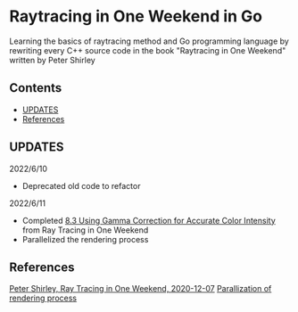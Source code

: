 # Raytracing in One Weekend in Go
Learning the basics of raytracing method and Go programming language
by rewriting every C++ source code in the book "Raytracing in One Weekend" written
by Peter Shirley

## Contents
- [UPDATES](#updates)
- [References](#references)

## UPDATES
2022/6/10
- Deprecated old code to refactor

2022/6/11
- Completed [8.3 Using Gamma Correction for Accurate Color Intensity](https://raytracing.github.io/books/RayTracingInOneWeekend.html#diffusematerials/usinggammacorrectionforaccuratecolorintensity) from Ray Tracing in One Weekend
- Parallelized the rendering process

## References
[Peter Shirley, Ray Tracing in One Weekend, 2020-12-07](https://github.com/RayTracing/raytracing.github.io)
[Parallization of rendering process](https://github.com/i-am-g2/Tr/tree/master/tr)
